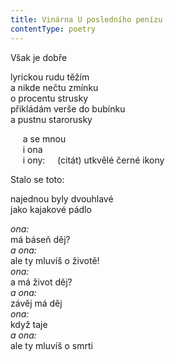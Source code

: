 ```yaml
---
title: Vinárna U posledního penízu
contentType: poetry
---
```


<section>

Však je dobře

</section>

<section>

lyrickou rudu těžím  
a nikde nečtu zmínku  
o procentu strusky  
přikládám verše do bubínku  
a pustnu starorusky

</section>

<section>

     a se mnou  
     i ona  
     i ony:     (citát) utkvělé černé ikony

</section>

<section>

Stalo se toto:

</section>

<section>

najednou byly dvouhlavé  
jako kajakové pádlo

</section>

<section>

_ona:_  
má báseň děj?  
_a ona:_  
ale ty mluvíš o životě!  
_ona:_  
a má život děj?  
_a ona:_  
závěj má děj  
_ona:_  
když taje  
_a ona:_  
ale ty mluvíš o smrti

</section>
